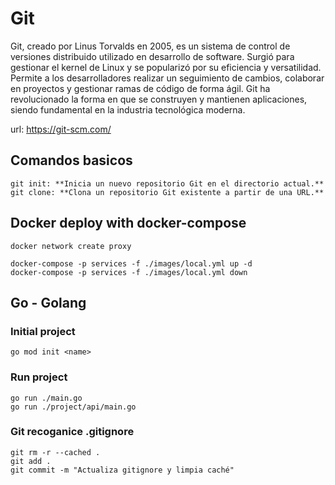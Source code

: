 # Git

Git, creado por Linus Torvalds en 2005, es un sistema de control de versiones distribuido utilizado en desarrollo de software. Surgió para gestionar el kernel de Linux y se popularizó por su eficiencia y versatilidad. Permite a los desarrolladores realizar un seguimiento de cambios, colaborar en proyectos y gestionar ramas de código de forma ágil. Git ha revolucionado la forma en que se construyen y mantienen aplicaciones, siendo fundamental en la industria tecnológica moderna.

url: https://git-scm.com/

## Comandos basicos

```
git init: **Inicia un nuevo repositorio Git en el directorio actual.**
git clone: **Clona un repositorio Git existente a partir de una URL.**
```

## Docker deploy with docker-compose

```
docker network create proxy

docker-compose -p services -f ./images/local.yml up -d
docker-compose -p services -f ./images/local.yml down
```

## Go - Golang

### Initial project

```
go mod init <name>
```

### Run project

```
go run ./main.go
go run ./project/api/main.go
```

### Git recoganice .gitignore

```
git rm -r --cached .
git add .
git commit -m "Actualiza gitignore y limpia caché"

```
